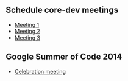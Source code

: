 ## Schedule core-dev meetings
 * [Meeting 1](Meeting-1)
 * [Meeting 2](Meeting-2)
 * [Meeting 3](Meeting-3)

## Google Summer of Code 2014
 * [Celebration meeting](http://www.shogun-toolbox.org/irclogs/%23shogun.2014-09-06.log.html#t21:23)